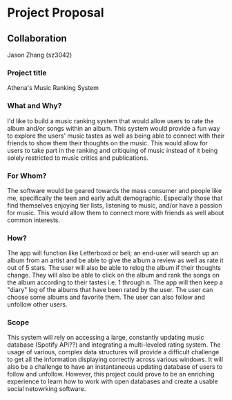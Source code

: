 # Project Proposal

## Collaboration
Jason Zhang (sz3042)

### Project title
Athena's Music Ranking System

### What and Why?
I'd like to build a music ranking system that would allow users to rate the album and/or songs within an album. This system would provide a fun way to explore the users' music tastes as well as being able to connect with their friends to show them their thoughts on the music. This would allow for users to take part in the ranking and critiquing of music instead of it being solely restricted to music critics and publications. 

### For Whom?
The software would be geared towards the mass consumer and people like me, specifically the teen and early adult demographic. Especially those that find themselves enjoying tier lists, listening to music, and/or have a passion for music. This would allow them to connect more with friends as well about common interests.

### How?
The app will function like Letterboxd or beli; an end-user will search up an album from an artist and be able to give the album a review as well as rate it out of 5 stars. The user will also be able to relog the album if their thoughts change. They will also be able to click on the album and rank the songs on the album according to their tastes i.e. 1 through n. The app will then keep a "diary" log of the albums that have been rated by the user. The user can choose some albums and favorite them. The user can also follow and unfollow other users.

### Scope
This system will rely on accessing a large, constantly updating music database (Spotify API??) and integrating a multi-leveled rating system. The usage of various, complex data structures will provide a difficult challenge to get all the information displaying correctly across various windows. It will also be a challenge to have an instantaneous updating database of users to follow and unfollow. However, this project could prove to be an enriching experience to learn how to work with open databases and create a usable social netowrking software.
